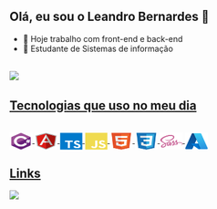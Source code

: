 ## Olá, eu sou o Leandro Bernardes 👋

- 🔭 Hoje trabalho com front-end e back-end
- 🌱 Estudante de Sistemas de informação


<br />
<div>
  <a href="https://github.com/LeandroLBBernardes">
  <img 
    height="180em" 
    src="https://github-readme-stats.vercel.app/api?username=LeandroLBBernardes&show_icons=true&theme=dark&include_all_commits=true&count_private=true"/>
</div>


## Tecnologias que uso no meu dia
<div style="display: inline_block"><br>
  <img align="center" alt="Leandro-Csharp" height="30" width="40" src="https://raw.githubusercontent.com/devicons/devicon/master/icons/csharp/csharp-original.svg" />
  <img align="center" alt="Leandro-Angular" height="30" width="40" src="https://raw.githubusercontent.com/devicons/devicon/master/icons/angularjs/angularjs-original.svg" />
  <img align="center" alt="Leandro-TS" height="30" width="40" src="https://raw.githubusercontent.com/devicons/devicon/master/icons/typescript/typescript-plain.svg" />
  <img align="center" alt="Leandro-JS" height="30" width="40" src="https://raw.githubusercontent.com/devicons/devicon/master/icons/javascript/javascript-plain.svg">
  <img align="center" alt="Leandro-HTML" height="30" width="40" src="https://raw.githubusercontent.com/devicons/devicon/master/icons/html5/html5-original.svg">
  <img align="center" alt="Leandro-CSS" height="30" width="40" src="https://raw.githubusercontent.com/devicons/devicon/master/icons/css3/css3-original.svg">
  <img align="center" alt="Leandro-SASS" height="30" width="40" src="https://raw.githubusercontent.com/devicons/devicon/master/icons/sass/sass-original.svg">
  <img align="center" alt="Leandro-AZURE" height="30" width="40" src="https://raw.githubusercontent.com/devicons/devicon/master/icons/azure/azure-original.svg">
</div>
 
## Links
<a href="https://www.linkedin.com/in/leandro-de-lima-barros-bernardes-17688721a" target="_blank"><img src="https://img.shields.io/badge/-LinkedIn-%230077B5?style=for-the-badge&logo=linkedin&logoColor=white" target="_blank"></a>
  
<!--
**LeandroLBBernardes/LeandroLBBernardes** is a ✨ _special_ ✨ repository because its `README.md` (this file) appears on your GitHub profile.

Here are some ideas to get you started:

- 🔭 I’m currently working on ...
- 🌱 I’m currently learning ...
- 👯 I’m looking to collaborate on ...
- 🤔 I’m looking for help with ...
- 💬 Ask me about ...
- 📫 How to reach me: ...
- 😄 Pronouns: ...
- ⚡ Fun fact: ...
-->
